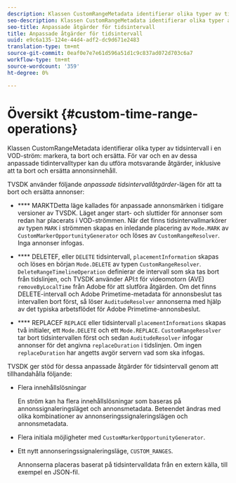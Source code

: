 ```yaml
---
description: Klassen CustomRangeMetadata identifierar olika typer av tidsintervall i ett VOD-strömsmärke, ta bort och ersätt. För var och en av dessa anpassade tidintervalltyper kan du utföra motsvarande åtgärder, inklusive att ta bort och ersätta annonsinnehåll.
seo-description: Klassen CustomRangeMetadata identifierar olika typer av tidsintervall i ett VOD-strömsmärke, ta bort och ersätt. För var och en av dessa anpassade tidintervalltyper kan du utföra motsvarande åtgärder, inklusive att ta bort och ersätta annonsinnehåll.
seo-title: Anpassade åtgärder för tidsintervall
title: Anpassade åtgärder för tidsintervall
uuid: e9c6a135-124e-44d4-adf2-dc9d671e2483
translation-type: tm+mt
source-git-commit: 0eaf0e7e7e61d596a51d1c9c837ad072d703c6a7
workflow-type: tm+mt
source-wordcount: '359'
ht-degree: 0%

---
```



# Översikt {#custom-time-range-operations}

Klassen CustomRangeMetadata identifierar olika typer av tidsintervall i en VOD-ström: markera, ta bort och ersätta. För var och en av dessa anpassade tidintervalltyper kan du utföra motsvarande åtgärder, inklusive att ta bort och ersätta annonsinnehåll.

<!--<a id="section_1323C0BAC259424C85A6ACFB48FE77EC"></a>-->

TVSDK använder följande *anpassade tidsintervallåtgärder*-lägen för att ta bort och ersätta annonser:

* **** MARKTDetta läge kallades för anpassade annonsmärken i tidigare versioner av TVSDK. Läget anger start- och sluttider för annonser som redan har placerats i VOD-strömmen. När det finns tidsintervallmarkörer av typen `MARK` i strömmen skapas en inledande placering av `Mode.MARK` av `CustomMarkerOpportunityGenerator` och löses av `CustomRangeResolver`. Inga annonser infogas.

* **** DELETEF, eller  `DELETE` tidsintervall,  `placementInformation` skapas och löses en början  `Mode.DELETE` av typen  `CustomRangeResolver`. `DeleteRangeTimelineOperation` definierar de intervall som ska tas bort från tidslinjen, och TVSDK använder API:t för videomotorn (AVE)  `removeByLocalTime` från Adobe för att slutföra åtgärden. Om det finns DELETE-intervall och Adobe Primetime-metadata för annonsbeslut tas intervallen bort först, så löser `AuditudeResolver` annonserna med hjälp av det typiska arbetsflödet för Adobe Primetime-annonsbeslut.

* **** REPLACEF `REPLACE` eller tidsintervall  `placementInformations` skapas två initialer, ett  `Mode.DELETE` och ett  `Mode.REPLACE`. `CustomRangeResolver` tar bort tidsintervallen först och sedan  `AuditudeResolver` infogar annonser för det angivna  `replaceDuration` i tidslinjen. Om ingen `replaceDuration` har angetts avgör servern vad som ska infogas.

TVSDK ger stöd för dessa anpassade åtgärder för tidsintervall genom att tillhandahålla följande:

* Flera innehållslösningar

   En ström kan ha flera innehållslösningar som baseras på annonssignaleringsläget och annonsmetadata. Beteendet ändras med olika kombinationer av annonseringssignaleringslägen och annonsmetadata.
* Flera initiala möjligheter med `CustomMarkerOpportunityGenerator`.
* Ett nytt annonseringssignaleringsläge, `CUSTOM_RANGES`.

   Annonserna placeras baserat på tidsintervalldata från en extern källa, till exempel en JSON-fil.

